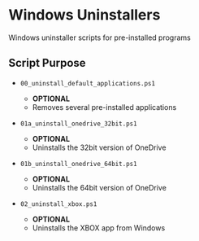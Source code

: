 # Windows Uninstallers

Windows uninstaller scripts for pre-installed programs

## Script Purpose

* `00_uninstall_default_applications.ps1`
  * **OPTIONAL**
  * Removes several pre-installed applications

* `01a_uninstall_onedrive_32bit.ps1`
  * **OPTIONAL**
  * Uninstalls the 32bit version of OneDrive

* `01b_uninstall_onedrive_64bit.ps1`
  * **OPTIONAL**
  * Uninstalls the 64bit version of OneDrive

* `02_uninstall_xbox.ps1`
  * **OPTIONAL**
  * Uninstalls the XBOX app from Windows
